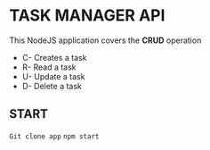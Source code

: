 # TASK MANAGER API
This NodeJS application covers the **CRUD** operation

* C- Creates a task
* R- Read a task
* U- Update a task
* D- Delete a task

## START

`Git clone app`
`npm start`
